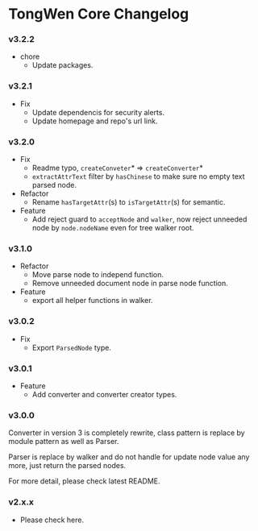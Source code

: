 # TongWen Core Changelog

### v3.2.2
- chore
  - Update packages.

### v3.2.1
- Fix
  - Update dependencis for security alerts.
  - Update homepage and repo's url link.

### v3.2.0
- Fix
  - Readme typo, `createConveter`* => `createConverter`*
  - `extractAttrText` filter by `hasChinese` to make sure no empty text parsed node.
- Refactor
  - Rename `hasTargetAttr`(s) to `isTargetAttr`(s) for semantic.
- Feature
  - Add reject guard to `acceptNode` and `walker`, now reject unneeded node by `node.nodeName` even for tree walker root.

### v3.1.0
- Refactor
  - Move parse node to independ function.
  - Remove unneeded document node in parse node function.
- Feature
  - export all helper functions in walker.

### v3.0.2
- Fix
  - Export `ParsedNode` type.

### v3.0.1
- Feature
  - Add converter and converter creator types.

### v3.0.0
Converter in version 3 is completely rewrite, class pattern  is replace by module pattern as well as Parser.

Parser is replace by walker and do not handle for update node value any more, just return the parsed nodes.

For more detail, please check latest README.

### v2.x.x
- Please check here.
